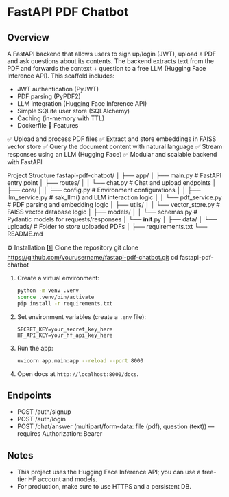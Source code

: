 # FastAPI PDF Chatbot

## Overview
A FastAPI backend that allows users to sign up/login (JWT), upload a PDF and ask questions about its contents.
The backend extracts text from the PDF and forwards the context + question to a free LLM (Hugging Face Inference API).
This scaffold includes:
- JWT authentication (PyJWT)
- PDF parsing (PyPDF2)
- LLM integration (Hugging Face Inference API)
- Simple SQLite user store (SQLAlchemy)
- Caching (in-memory with TTL)
- Dockerfile
🚀 Features

✅ Upload and process PDF files
✅ Extract and store embeddings in FAISS vector store
✅ Query the document content with natural language
✅ Stream responses using an LLM (Hugging Face)
✅ Modular and scalable backend with FastAPI

Project Structure 
fastapi-pdf-chatbot/
│
├── app/
│   ├── main.py                 # FastAPI entry point
│   ├── routes/
│   │   └── chat.py             # Chat and upload endpoints
│   ├── core/
│   │   ├── config.py           # Environment configurations
│   │   ├── llm_service.py      # sak_llm() and LLM interaction logic
│   │   └── pdf_service.py      # PDF parsing and embedding logic
│   ├── utils/
│   │   └── vector_store.py     # FAISS vector database logic
│   ├── models/
│   │   └── schemas.py          # Pydantic models for requests/responses
│   └── __init__.py
│
├── data/
│   └── uploads/                # Folder to store uploaded PDFs
│
├── requirements.txt
└── README.md

⚙️ Installation
1️⃣ Clone the repository
git clone https://github.com/yourusername/fastapi-pdf-chatbot.git
cd fastapi-pdf-chatbot

1. Create a virtual environment:
   ```bash
   python -m venv .venv
   source .venv/bin/activate
   pip install -r requirements.txt
   ```

2. Set environment variables (create a `.env` file):
   ```
   SECRET_KEY=your_secret_key_here
   HF_API_KEY=your_hf_api_key_here
   ```

3. Run the app:
   ```bash
   uvicorn app.main:app --reload --port 8000
   ```

4. Open docs at `http://localhost:8000/docs`.

## Endpoints
- POST /auth/signup
- POST /auth/login
- POST /chat/answer  (multipart/form-data: file (pdf), question (text)) — requires Authorization: Bearer <token>

## Notes
- This project uses the Hugging Face Inference API; you can use a free-tier HF account and models.
- For production, make sure to use HTTPS and a persistent DB.
